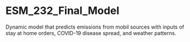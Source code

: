 # ESM_232_Final_Model
Dynamic model that predicts emissions from mobil sources with inputs of stay at home orders, COVID-19 disease spread, and weather patterns.

